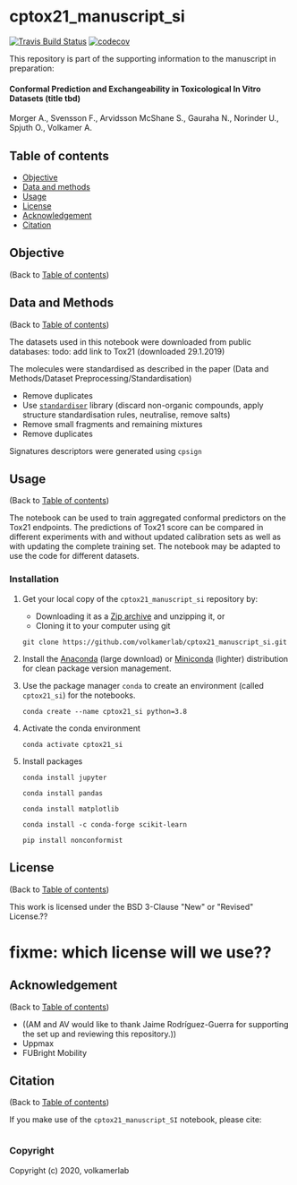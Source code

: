 cptox21_manuscript_si
==============================
[//]: # (Badges)
[![Travis Build Status](https://travis-ci.com/REPLACE_WITH_OWNER_ACCOUNT/cptox21_manuscript_si.svg?branch=master)](https://travis-ci.com/REPLACE_WITH_OWNER_ACCOUNT/cptox21_manuscript_si)
[![codecov](https://codecov.io/gh/REPLACE_WITH_OWNER_ACCOUNT/cptox21_manuscript_si/branch/master/graph/badge.svg)](https://codecov.io/gh/REPLACE_WITH_OWNER_ACCOUNT/cptox21_manuscript_si/branch/master)

This repository is part of the supporting information to the manuscript in preparation:

#### Conformal Prediction and Exchangeability in Toxicological In Vitro Datasets (title tbd)
Morger A., Svensson F., Arvidsson McShane S., Gauraha N., Norinder U., Spjuth O., Volkamer A.

## Table of contents

* [Objective](#objective)
* [Data and methods](#data-and-methods)
* [Usage](#usage)
* [License](#license)
* [Acknowledgement](#acknowledgement)
* [Citation](#citation)

## Objective
(Back to [Table of contents](#table-of-contents))



## Data and Methods
(Back to [Table of contents](#table-of-contents))



The datasets used in this notebook were downloaded from public databases:
todo: add link to Tox21 (downloaded 29.1.2019)

The molecules were standardised as described in the paper (Data and Methods/Dataset Preprocessing/Standardisation)
* Remove duplicates
* Use [`standardiser`](https://github.com/flatkinson/standardiser) library (discard non-organic compounds, apply structure standardisation rules, neutralise, remove salts)
* Remove small fragments and remaining mixtures
* Remove duplicates

Signatures descriptors were generated using `cpsign` 

## Usage
(Back to [Table of contents](#table-of-contents))

The notebook can be used to train aggregated conformal predictors on the Tox21 endpoints. The predictions of Tox21 score 
 can be compared in different experiments with and without updated calibration sets as well as with updating the 
 complete training set.
 The notebook may be adapted to use the code for different datasets. 

### Installation

1. Get your local copy of the `cptox21_manuscript_si` repository by:
    * Downloading it as a [Zip archive](https://github.com/volkamerlab/cptox21_manuscript_si/archive/master.zip) and unzipping it, or
    * Cloning it to your computer using git

    ```
    git clone https://github.com/volkamerlab/cptox21_manuscript_si.git
    ``` 

2. Install the [Anaconda](
https://docs.anaconda.com/anaconda/install/) (large download) or [Miniconda](https://docs.conda.io/en/latest/miniconda.html) (lighter) distribution for clean package version management.

3. Use the package manager `conda` to create an environment (called `cptox21_si`) for the notebooks.
    
    `conda create --name cptox21_si python=3.8`

4. Activate the conda environment

    `conda activate cptox21_si`

5. Install packages

    `conda install jupyter`
    
    `conda install pandas`
    
    `conda install matplotlib`
    
    `conda install -c conda-forge scikit-learn`
    
    `pip install nonconformist`


## License
(Back to [Table of contents](#table-of-contents))

This work is licensed under the BSD 3-Clause "New" or "Revised" License.??
# fixme: which license will we use??

## Acknowledgement
(Back to [Table of contents](#table-of-contents))

* ((AM and AV would like to thank Jaime Rodríguez-Guerra for supporting the set up and reviewing this repository.))
* Uppmax
* FUBright Mobility

## Citation
(Back to [Table of contents](#table-of-contents))

If you make use of the `cptox21_manuscript_SI` notebook, please cite:

```

```



### Copyright

Copyright (c) 2020, volkamerlab

 